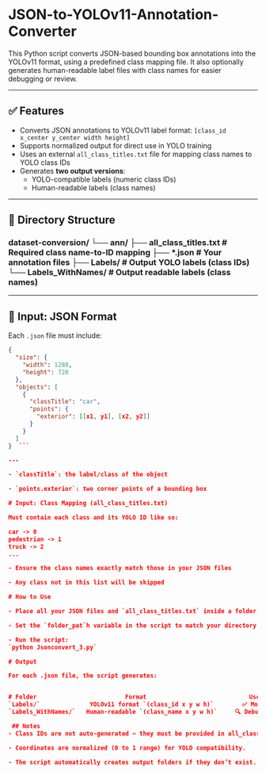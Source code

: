 # JSON-to-YOLOv11-Annotation-Converter
This Python script converts JSON-based bounding box annotations into the YOLOv11 format, using a predefined class mapping file. It also optionally generates human-readable label files with class names for easier debugging or review.

---

## ✅ Features

- Converts JSON annotations to YOLOv11 label format: `[class_id x_center y_center width height]`
- Supports normalized output for direct use in YOLO training
- Uses an external `all_class_titles.txt` file for mapping class names to YOLO class IDs
- Generates **two output versions**:
  - YOLO-compatible labels (numeric class IDs)
  - Human-readable labels (class names)

---

## 📁 Directory Structure

### dataset-conversion/ └── ann/ ├── all_class_titles.txt # Required class name-to-ID mapping ├── *.json # Your annotation files ├── Labels/ # Output YOLO labels (class IDs) └── Labels_WithNames/ # Output readable labels (class names)


---

## 🧾 Input: JSON Format

Each `.json` file must include:

```json
{
  "size": {
    "width": 1280,
    "height": 720
  },
  "objects": [
    {
      "classTitle": "car",
      "points": {
        "exterior": [[x1, y1], [x2, y2]]
      }
    }
  ]
}  ```

---

- `classTitle`: the label/class of the object

- `points.exterior`: two corner points of a bounding box

# Input: Class Mapping (all_class_titles.txt)

Must contain each class and its YOLO ID like so:

car -> 0
pedestrian -> 1
truck -> 2
...

- Ensure the class names exactly match those in your JSON files

- Any class not in this list will be skipped

# How to Use

- Place all your JSON files and `all_class_titles.txt` inside a folder (e.g. `D:/dataset-conversion/ann`)

- Set the `folder_pat`h variable in the script to match your directory

- Run the script:
`python Jsonconvert_3.py`

# Output

For each .json file, the script generates:


# Folder	                     Format	                            Use Case
`Labels/`	           YOLOv11 format `(class_id x y w h)`	      ✅ Model training
`Labels_WithNames/`	  Human-readable `(class_name x y w h)`	    🔍 Debugging & review

 ## Notes
- Class IDs are not auto-generated — they must be provided in all_class_titles.txt.

- Coordinates are normalized (0 to 1 range) for YOLO compatibility.

- The script automatically creates output folders if they don’t exist.
